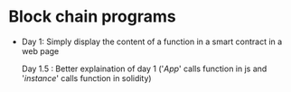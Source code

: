 # Block chain programs

- Day 1: Simply display the content of a function in a smart contract in a web page
 
     Day 1.5 : Better explaination of day 1 ('*App*' calls function in js and '*instance*' calls function in solidity)
